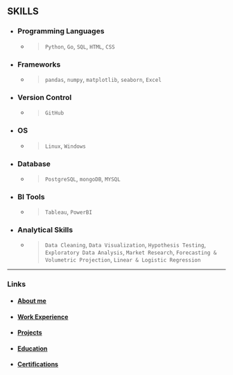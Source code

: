 ## SKILLS

- ### Programming Languages

    - > `Python`, `Go`, `SQL`, `HTML`, `CSS`

- ### Frameworks

    - > `pandas`, `numpy`, `matplotlib`, `seaborn`, `Excel`

- ### Version Control

    - > `GitHub`

- ### OS

    - > `Linux`, `Windows`

- ### Database

    - > `PostgreSQL`, `mongoDB`, `MYSQL`

- ### BI Tools

    - > `Tableau`, `PowerBI`

- ### Analytical Skills

    - > `Data Cleaning`, `Data Visualization`, `Hypothesis Testing`, `Exploratory Data Analysis`, `Market Research`, `Forecasting & Volumetric Projection`, `Linear & Logistic Regression`

---

### Links

- #### [About me](./index.md)

- #### [Work Experience](./work_experience.md)


- #### [Projects](./projects.md)

- #### [Education](./education.md)

- #### [Certifications](./certifications.md)
